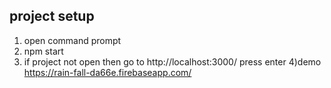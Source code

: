 ## project setup

1) open command prompt
2) npm start
3) if project not open then go to http://localhost:3000/ press enter
4)demo https://rain-fall-da66e.firebaseapp.com/